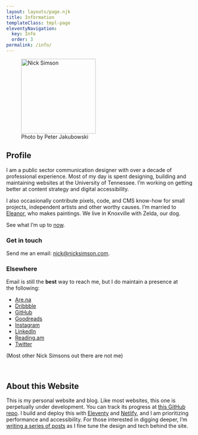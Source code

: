 ```yaml
---
layout: layouts/page.njk
title: Information
templateClass: tmpl-page
eleventyNavigation:
  key: Info
  order: 3
permalink: /info/  
---
```

<figure class="float-left">
<img src="/img/misc/2015-headshot-mono.jpg" alt="Nick Simson" width="200" height="200"/>
<figcaption>Photo by Peter Jakubowski</figcaption>
</figure>

## Profile

I am a public sector communication designer with over a decade of professional experience. Most of my day is spent designing, building and maintaining websites at the University of Tennessee. I’m working on getting better at content strategy and digital accessibility.

I also occasionally contribute pixels, code, and CMS know-how for small projects, independent artists and other worthy causes. I’m married to [Eleanor](https://eleanoraldrich.com), who makes paintings. We live in Knoxville with Zelda, our dog.

See what I’m up to [now](/now/).

### Get in touch
Send me an email: [nick@nicksimson.com](mailto:nick@nicksimson.com).  

### Elsewhere
Email is still the <strong>best</strong> way to reach me, but I do maintain a presence at the&nbsp;following:

<div class="list-multi-col">

* [Are.na](https://www.are.na/nick-simson)
* [Dribbble](https://dribbble.com/nsmsn/)
* [GitHub](https://github.com/nsmsn)
* [Goodreads](https://goodreads.com/nsmsn)
* [Instagram](https://instagram.com/n.smsn)
* [LinkedIn](https://www.linkedin.com/in/nsmsn/)
* [Reading.am](https://reading.am/nsmsn)
* [Twitter](https://twitter.com/nsmsn)

</div>

(Most other Nick Simsons out there are not me)

&nbsp;

## About this Website
This is my personal website and blog. Like most websites, this one is perpetually under development. You can track its progress at [this GitHub repo](https://github.com/nsmsn/nicksimsondotcom). I build and deploy this with [Eleventy](https://11ty.dev/) and [Netlify](https://netlify.com), and I am prioritizing performance and accessibility. For those interested in digging deeper, I’m [writing a series of posts](/tags/redesign/) as I fine tune the design and tech behind the site.